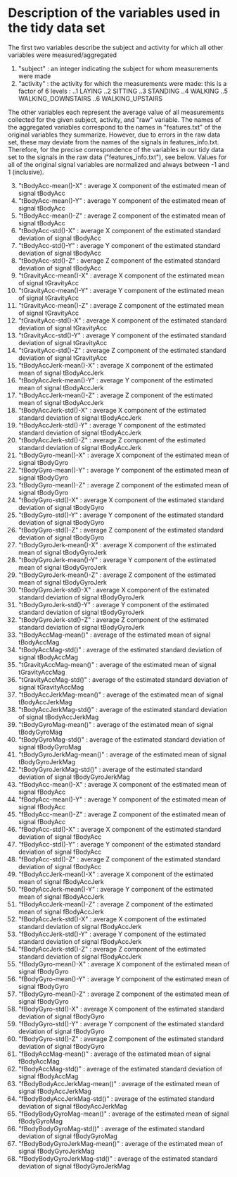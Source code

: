 # Description of the variables used in the tidy data set

The first two variables describe the subject and activity for which all other variables were measured/aggregated

1. "subject" : an integer indicating the subject for whom measurements were made
2. "activity" : the activity for which the measurements were made: this is a factor of 6 levels : 
..1 LAYING 
..2 SITTING 
..3 STANDING 
..4 WALKING 
..5 WALKING_DOWNSTAIRS 
..6 WALKING_UPSTAIRS

The other variables each represent the average value of all measurements collected for the given subject, activity, and "raw" variable.
The names of the aggregated variables correspond to the names in "features.txt" of the original variables they summarize. 
However, due to errors in the raw data set, these may deviate from the names of the signals in features_info.txt. 
Therefore, for the precise correspondence of the variables in our tidy data set to the signals in the raw data ("features_info.txt"), see below.
Values for all of the original signal variables are normalized and always between -1 and 1 (inclusive).

3. "tBodyAcc-mean()-X" : average X component of the estimated mean of signal tBodyAcc
4. "tBodyAcc-mean()-Y" : average Y component of the estimated mean of signal tBodyAcc
5. "tBodyAcc-mean()-Z" : average Z component of the estimated mean of signal tBodyAcc
6. "tBodyAcc-std()-X" : average X component of the estimated standard deviation of signal tBodyAcc
7. "tBodyAcc-std()-Y" : average Y component of the estimated standard deviation of signal tBodyAcc
8. "tBodyAcc-std()-Z" : average Z component of the estimated standard deviation of signal tBodyAcc
 9. "tGravityAcc-mean()-X" : average X component of the estimated mean of signal tGravityAcc
10. "tGravityAcc-mean()-Y" : average Y component of the estimated mean of signal tGravityAcc
11. "tGravityAcc-mean()-Z" : average Z component of the estimated mean of signal tGravityAcc
12. "tGravityAcc-std()-X" : average X component of the estimated standard deviation of signal tGravityAcc
13. "tGravityAcc-std()-Y" : average Y component of the estimated standard deviation of signal tGravityAcc
14. "tGravityAcc-std()-Z" : average Z component of the estimated standard deviation of signal tGravityAcc
15. "tBodyAccJerk-mean()-X" : average X component of the estimated mean of signal tBodyAccJerk
16. "tBodyAccJerk-mean()-Y" : average Y component of the estimated mean of signal tBodyAccJerk
17. "tBodyAccJerk-mean()-Z" : average Z component of the estimated mean of signal tBodyAccJerk
18. "tBodyAccJerk-std()-X" : average X component of the estimated standard deviation of signal tBodyAccJerk
19. "tBodyAccJerk-std()-Y" : average Y component of the estimated standard deviation of signal tBodyAccJerk
20. "tBodyAccJerk-std()-Z" : average Z component of the estimated standard deviation of signal tBodyAccJerk
21. "tBodyGyro-mean()-X" : average X component of the estimated mean of signal tBodyGyro
22. "tBodyGyro-mean()-Y" : average Y component of the estimated mean of signal tBodyGyro
23. "tBodyGyro-mean()-Z" : average Z component of the estimated mean of signal tBodyGyro
24. "tBodyGyro-std()-X" : average X component of the estimated standard deviation of signal tBodyGyro
25. "tBodyGyro-std()-Y" : average Y component of the estimated standard deviation of signal tBodyGyro
26. "tBodyGyro-std()-Z" : average Z component of the estimated standard deviation of signal tBodyGyro
27. "tBodyGyroJerk-mean()-X" : average X component of the estimated mean of signal tBodyGyroJerk
28. "tBodyGyroJerk-mean()-Y" : average Y component of the estimated mean of signal tBodyGyroJerk
29. "tBodyGyroJerk-mean()-Z" : average Z component of the estimated mean of signal tBodyGyroJerk
30. "tBodyGyroJerk-std()-X" : average X component of the estimated standard deviation of signal tBodyGyroJerk
31. "tBodyGyroJerk-std()-Y" : average Y component of the estimated standard deviation of signal tBodyGyroJerk
32. "tBodyGyroJerk-std()-Z" : average Z component of the estimated standard deviation of signal tBodyGyroJerk
33. "tBodyAccMag-mean()" : average of the estimated mean of signal tBodyAccMag
34. "tBodyAccMag-std()" : average of the estimated standard deviation of signal tBodyAccMag
35. "tGravityAccMag-mean()" : average of the estimated mean of signal tGravityAccMag
36. "tGravityAccMag-std()" : average of the estimated standard deviation of signal tGravityAccMag
37. "tBodyAccJerkMag-mean()" : average of the estimated mean of signal tBodyAccJerkMag
38. "tBodyAccJerkMag-std()" : average of the estimated standard deviation of signal tBodyAccJerkMag
39. "tBodyGyroMag-mean()" : average of the estimated mean of signal tBodyGyroMag
40. "tBodyGyroMag-std()" : average of the estimated standard deviation of signal tBodyGyroMag
41. "tBodyGyroJerkMag-mean()" : average of the estimated mean of signal tBodyGyroJerkMag
42. "tBodyGyroJerkMag-std()" : average of the estimated standard deviation of signal tBodyGyroJerkMag
43. "fBodyAcc-mean()-X" : average X component of the estimated mean of signal fBodyAcc
44. "fBodyAcc-mean()-Y" : average Y component of the estimated mean of signal fBodyAcc
45. "fBodyAcc-mean()-Z" : average Z component of the estimated mean of signal fBodyAcc
46. "fBodyAcc-std()-X" : average X component of the estimated standard deviation of signal fBodyAcc
47. "fBodyAcc-std()-Y" : average Y component of the estimated standard deviation of signal fBodyAcc
48. "fBodyAcc-std()-Z" : average Z component of the estimated standard deviation of signal fBodyAcc
49. "fBodyAccJerk-mean()-X" : average X component of the estimated mean of signal fBodyAccJerk
50. "fBodyAccJerk-mean()-Y" : average Y component of the estimated mean of signal fBodyAccJerk
51. "fBodyAccJerk-mean()-Z" : average Z component of the estimated mean of signal fBodyAccJerk
52. "fBodyAccJerk-std()-X" : average X component of the estimated standard deviation of signal fBodyAccJerk
53. "fBodyAccJerk-std()-Y" : average Y component of the estimated standard deviation of signal fBodyAccJerk
54. "fBodyAccJerk-std()-Z" : average Z component of the estimated standard deviation of signal fBodyAccJerk
55. "fBodyGyro-mean()-X" : average X component of the estimated mean of signal fBodyGyro
56. "fBodyGyro-mean()-Y" : average Y component of the estimated mean of signal fBodyGyro
57. "fBodyGyro-mean()-Z" : average Z component of the estimated mean of signal fBodyGyro
58. "fBodyGyro-std()-X" : average X component of the estimated standard deviation of signal fBodyGyro
59. "fBodyGyro-std()-Y" : average Y component of the estimated standard deviation of signal fBodyGyro
60. "fBodyGyro-std()-Z" : average Z component of the estimated standard deviation of signal fBodyGyro
61. "fBodyAccMag-mean()" : average of the estimated mean of signal fBodyAccMag
62. "fBodyAccMag-std()" : average of the estimated standard deviation of signal fBodyAccMag
63. "fBodyBodyAccJerkMag-mean()" : average of the estimated mean of signal fBodyAccJerkMag
64. "fBodyBodyAccJerkMag-std()" : average of the estimated standard deviation of signal fBodyAccJerkMag
65. "fBodyBodyGyroMag-mean()" : average of the estimated mean of signal fBodyGyroMag
66. "fBodyBodyGyroMag-std()" : average of the estimated standard deviation of signal fBodyGyroMag
67. "fBodyBodyGyroJerkMag-mean()" : average of the estimated mean of signal fBodyGyroJerkMag
68. "fBodyBodyGyroJerkMag-std()" : average of the estimated standard deviation of signal fBodyGyroJerkMag
